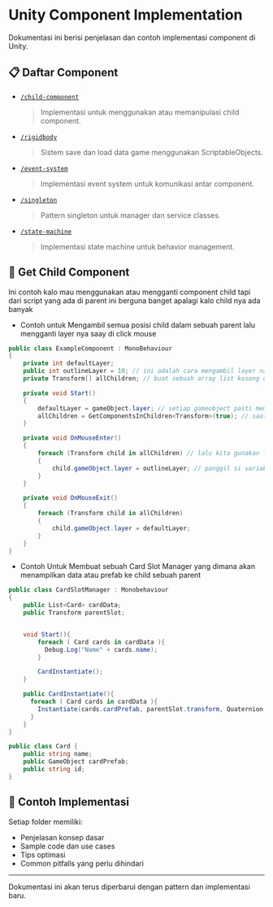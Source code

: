 # Unity Component Implementation

Dokumentasi ini berisi penjelasan dan contoh implementasi component di Unity.

## 📋 Daftar Component

- [`/child-component`](#-child-component)

  > Implementasi untuk menggunakan atau memanipulasi child component.

- [`/rigidbody`](./save-system/)

  > Sistem save dan load data game menggunakan ScriptableObjects.

- [`/event-system`](./event-system/)

  > Implementasi event system untuk komunikasi antar component.

- [`/singleton`](./singleton/)

  > Pattern singleton untuk manager dan service classes.

- [`/state-machine`](./state-machine/)
  > Implementasi state machine untuk behavior management.

## 📝 Get Child Component

Ini contoh kalo mau menggunakan atau mengganti component child tapi dari script yang ada di parent ini berguna banget apalagi kalo child nya ada banyak

- Contoh untuk Mengambil semua posisi child dalam sebuah parent lalu mengganti layer nya saay di click mouse

```csharp
public class ExampleComponent : MonoBehaviour
{
    private int defaultLayer;
    public int outlineLayer = 10; // ini adalah cara mengambil layer namun dengan urutan nya
    private Transform[] allChildren; // buat sebuah array list kosong dimana untuk menampung semua component child

    private void Start()
    {
        defaultLayer = gameObject.layer; // setiap gameobject pasti memiliki layer nah dengan begini maka gamobject yang memiliki script ini akan di ambil layer untuk disimpan
        allChildren = GetComponentsInChildren<Transform>(true); // saat game dimulai maka getcomponents in children akan bekerja dan mengambil semua child dengan true sebagai trigger nya
    }

    private void OnMouseEnter()
    {
        foreach (Transform child in allChildren) // lalu kita gunakan for loop untuk mengganti semua component yang ada di dalam array all children karena kalo gak di for loop gini nanti cuman index 0 doang yang ke ganti
        {
            child.gameObject.layer = outlineLayer; // panggil si variable for loop nya dan ini harus di specified yaitu type nya transform karena all children itu transform
        }
    }

    private void OnMouseExit()
    {
        foreach (Transform child in allChildren)
        {
            child.gameObject.layer = defaultLayer;
        }
    }
}
```

- Contoh Untuk Membuat sebuah Card Slot Manager yang dimana akan menampilkan data atau prefab ke child sebuah parent

```csharp
public class CardSlotManager : Monobehaviour
{
    public List<Card> cardData;
    public Transform parentSlot;


    void Start(){
        foreach ( Card cards in cardData ){
          Debug.Log("Name" + cards.name);
        }

        CardInstantiate();
    }

    public CardInstantiate(){
      foreach ( Card cards in cardData ){
        Instantiate(cards.cardPrefab, parentSlot.transform, Quaternion.identity, parentSlot)
      }
    }
}

public class Card {
    public string name;
    public GameObject cardPrefab;
    public string id;
}
```

##

## 🚀 Contoh Implementasi

Setiap folder memiliki:

- Penjelasan konsep dasar
- Sample code dan use cases
- Tips optimasi
- Common pitfalls yang perlu dihindari

---

Dokumentasi ini akan terus diperbarui dengan pattern dan implementasi baru.
